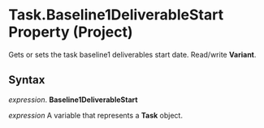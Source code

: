 
# Task.Baseline1DeliverableStart Property (Project)

Gets or sets the task baseline1 deliverables start date. Read/write  **Variant**.


## Syntax

 _expression_. **Baseline1DeliverableStart**

 _expression_ A variable that represents a **Task** object.


